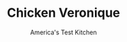 ---
layout: ../../layouts/MarkdownPostLayout.astro
title: Chicken Veronique
author: America's Test Kitchen
pubDate: 2023-03-15
description: "This classic French combo of wine, cream sauce, grapes, and (in this case) chicken should be understated and elegant. But misguided modern cooks have made chicken veronique a messy patchwork."
image_url: https://res.cloudinary.com/hksqkdlah/image/upload/ar_1:1,c_fill,dpr_2.0,f_auto,fl_lossy.progressive.strip_profile,g_faces:auto,q_auto:low,w_344/10343_sfs-chickenveronique-14
tags: ["Main Courses","French","Chicken","Weeknight"]
calories: 1618
protein: 40
carbohydrates: 11
fats: 
fiber: 1
ingredients: ["4 (6-ounce), boneless, skinless chicken breasts, trimmed",", Salt and pepper","3/4 cup plus 1 tablespoon, low-sodium chicken broth","1 teaspoon, cornstarch","2 tablespoons, unsalted butter","1 , shallot, minced","3/4 cup, dry white wine","1/3 cup, heavy cream","4 1/2 ounces, seedless green grapes, halved lengthwise (3/4 cup)","1 tablespoon chopped, fresh tarragon","1/2 teaspoon, lemon juice"]
serves: 4
time: "45 minutes"
instructions: ["Place chicken between 2 sheets of plastic wrap and pound to ½-inch thickness. Season with salt and pepper. Whisk 1 tablespoon broth and cornstarch together in small bowl to make slurry; set aside. Melt butter in 12-inch nonstick skillet over medium heat. Add chicken and cook until very lightly browned, about 2 minutes per side. Transfer chicken to plate.","Add shallot to now-empty skillet and cook until softened, about 1 minute. Add wine and cook until reduced to ½ cup, about 3 minutes. Add remaining ¾ cup broth, chicken, and any accumulated juice; reduce heat to medium-low; cover; and simmer until chicken registers 160 degrees, 5 to 7 minutes.","Transfer chicken to serving platter and tent loosely with aluminum foil. Increase heat to medium-high, add cream and cornstarch slurry to skillet, and cook until reduced to ¾ cup, 5 to 7 minutes. Stir grapes, tarragon, lemon juice, and any accumulated juice from chicken into sauce until heated through, about 1 minute. Season with salt and pepper to taste. Pour sauce over chicken. Serve."]
nutrition: ["794 mg Potassium","417 mg Phosphorus","49 mg Calcium","1 mg Iron","63 mg Magnesium","781 mg Sodium","1 mg Zinc","17 g Fat","17 mg Niacin (B3)","4 g Monounsaturated","1 g Polyunsaturated","2 mg Vitamin C","166 mg Cholesterol","9 g Saturated","1 g Fiber","24 µg Folate (food)","6 g Sugars","7 µg Vitamin K","258 g Water","11 g Carbs","24 µg Folate equivalent (total)","40 g Protein","1 mg Vitamin E","1 mg Vitamin B6","144 µg Vitamin A","404 kcal Energy","1618 calories"]
notes: "Chicken breasts larger than 6 ounces will require longer cooking in step 2."
---